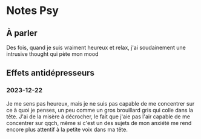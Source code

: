 # Notes Psy

## À parler

Des fois, quand je suis vraiment heureux et relax, j'ai soudainement une intrusive thought qui pète mon mood

## Effets antidépresseurs

### 2023-12-22
Je me sens pas heureux, mais je ne suis pas capable de me concentrer sur ce à quoi je penses, un peu comme un gros brouillard gris qui colle dans la tête. 
J'ai de la misère à décrocher, le fait que j'aie pas l'air capable de me concentrer sur qqch, même si c'est un des sujets de mon anxiété me rend encore plus attentif à la petite voix dans ma tête. 